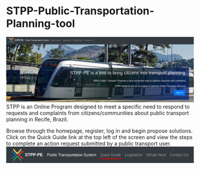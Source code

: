 # STPP-Public-Transportation-Planning-tool
<img src="images/vltreadme.jpeg" width="1000" />
 STPP is an Online Program designed to meet a specific need to respond to requests and complaints from citizens/communities about public transport planning in Recife, Brazil.

Browse through the homepage, register, log in and begin propose solutions. Click on the Quick Guide link at the top left of the screen and view the steps to complete an action request submitted by a public transport user.
<img src="images/quickguide.jpeg"  />

